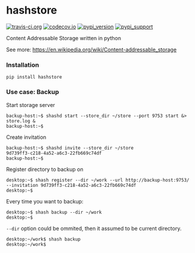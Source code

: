 # hashstore

[![travis-ci.org](https://travis-ci.org/walnutgeek/hashstore.svg?branch=master)](https://travis-ci.org/walnutgeek/hashstore)
[![codecov.io](https://codecov.io/github/walnutgeek/hashstore/coverage.svg?branch=master)](https://codecov.io/github/walnutgeek/hashstore?branch=master)
[![pypi_version](https://img.shields.io/pypi/v/hashstore.svg)](https://pypi.python.org/pypi/hashstore)
[![pypi_support](https://img.shields.io/pypi/pyversions/hashstore.svg)](https://pypi.python.org/pypi/hashstore)


Content Addressable Storage written in python

See more: https://en.wikipedia.org/wiki/Content-addressable_storage

### Installation

```
pip install hashstore
```

### Use case: Backup

Start storage server
```
backup-host:~$ shashd start --store_dir ~/store --port 9753 start &> store.log &
backup-host:~$
```

Create invitation
```
backup-host:~$ shashd invite --store_dir ~/store
9d739ff3-c218-4a52-a6c3-22fb669c74df
backup-host:~$
```

Register directory to backup on
```
desktop:~$ shash register --dir ~/work --url http://backup-host:9753/ --invitation 9d739ff3-c218-4a52-a6c3-22fb669c74df
desktop:~$
```


Every time you want to backup:
```
desktop:~$ shash backup --dir ~/work
desktop:~$
```

`--dir` option could be ommited, then it assumed to be current directory.

```
desktop:~/work$ shash backup
desktop:~/work$
```
